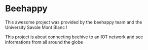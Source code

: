 # Beehappy
This awesome project was provided by the beehappy team and the University Savoie Mont Blanc !

This project is about connecting beehive to an IOT network and see informations from all around the globe
